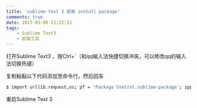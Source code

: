 ```yaml
---
title: 'sublime text 3 安装 install package'
comments: true
date: 2017-03-06 21:22:13
tags:
    - Sublime Text3
    - 前端工具
---
```


打开Sublime Text3 ，按Ctrl+`（和qq输入法快捷切换冲突，可以修改qq的输入法切换热键）

复制粘黏以下代码添加至命令行，然后回车
``` bash
$ import urllib.request,os; pf = 'Package Control.sublime-package'; ipp = sublime.installed_packages_path(); urllib.request.install_opener( urllib.request.build_opener( urllib.request.ProxyHandler()) ); open(os.path.join(ipp, pf), 'wb').write(urllib.request.urlopen( 'http://sublime.wbond.net/' + pf.replace(' ','%20')).read())
```

重启Sublime Text 3